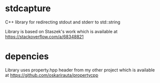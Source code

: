 # stdcapture
C++ library for redirecting stdout and stderr to std::string

Library is based on Staszek's work which is available at https://stackoverflow.com/a/68348821

# depencies
Library uses property.hpp header from my other project which is available at
https://github.com/oskarirauta/propertycpp
